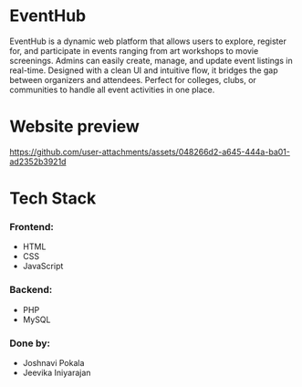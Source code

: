 # EventHub
EventHub is a dynamic web platform that allows users to explore, register for, and participate in events ranging from art workshops to movie screenings.
Admins can easily create, manage, and update event listings in real-time. Designed with a clean UI and intuitive flow, it bridges the gap between organizers and attendees.
Perfect for colleges, clubs, or communities to handle all event activities in one place.


# Website preview
https://github.com/user-attachments/assets/048266d2-a645-444a-ba01-ad2352b3921d

# Tech Stack
### Frontend:
- HTML 
- CSS 
- JavaScript 

### Backend:
- PHP 
- MySQL 

### Done by:
- Joshnavi Pokala
- Jeevika Iniyarajan

